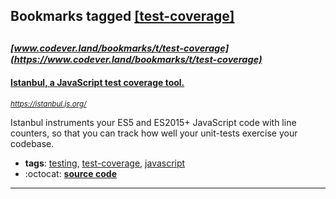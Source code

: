 ## Bookmarks tagged [[test-coverage]](https://www.codever.land/search?q=[test-coverage])

_<sup><sup>[www.codever.land/bookmarks/t/test-coverage](https://www.codever.land/bookmarks/t/test-coverage)</sup></sup>_
---
#### [Istanbul, a JavaScript test coverage tool.](https://istanbul.js.org/)
_<sup>https://istanbul.js.org/</sup>_

Istanbul instruments your ES5 and ES2015+ JavaScript code with line counters, so that you can track how well your unit-tests exercise your codebase.
* **tags**: [testing](../tagged/testing.md), [test-coverage](../tagged/test-coverage.md), [javascript](../tagged/javascript.md)
* :octocat: **[source code](https://github.com/istanbuljs)**
---
